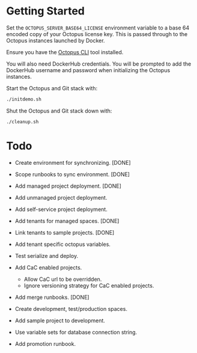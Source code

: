 # Getting Started

Set the `OCTOPUS_SERVER_BASE64_LICENSE` environment variable to a base 64 encoded copy of your Octopus license key. This
is passed through to the Octopus instances launched by Docker.

Ensure you have the [Octopus CLI](https://octopus.com/downloads/octopuscli) tool installed.

You will also need DockerHub credentials. You will be prompted to add the DockerHub username and password when initializing
the Octopus instances.

Start the Octopus and Git stack with:

```bash
./initdemo.sh
```

Shut the Octopus and Git stack down with:

```bash
./cleanup.sh
```

# Todo

* Create environment for synchronizing. [DONE]
* Scope runbooks to sync environment. [DONE]
* Add managed project deployment. [DONE]
* Add unmanaged project deployment.
* Add self-service project deployment.
* Add tenants for managed spaces. [DONE]
* Link tenants to sample projects. [DONE]
* Add tenant specific octopus variables.
* Test serialize and deploy.
* Add CaC enabled projects.
  * Allow CaC url to be overridden.
  * Ignore versioning strategy for CaC enabled projects.
* Add merge runbooks. [DONE]

* Create development, test/production spaces.
* Add sample project to development.
* Use variable sets for database connection string.
* Add promotion runbook.